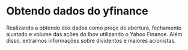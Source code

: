 # Obtendo dados do yfinance

 Realizando a obtendo dos dados como preço de abertura, fechamento ajustado e volume das ações do Ibov utilizando o Yahoo Finance.
 Além disso, extraímos informações sobre dividentos e maiores acionistas.
